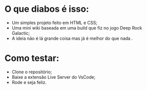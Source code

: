 # O que diabos é isso: 
- Um simples projeto feito em HTML e CSS;
- Uma mini wiki baseada em uma build que fiz no jogo Deep Rock Galactic;
- A ideia não é lá grande coisa mas já é melhor do que nada .


# Como testar: 
- Clone o repositório;
- Baixe a extensão Live Server do VsCode;
- Rode e seja feliz.
